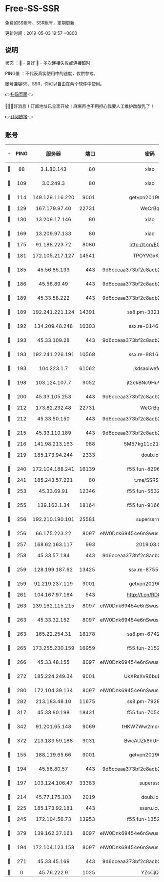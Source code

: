# Free-SS-SSR

免费的SS账号、SSR账号，定期更新

更新时间：2019-05-03 19:57 +0800

## 说明

状态     ：🙂 - 良好 🙁 - 多次连接失败或连接超时

PING值   ：不代表真实使用中的速度，仅供参考。

账号兼容SS、SSR，你可以自由在两个软件中使用。

👉[扫码页面](https://liesauer.github.io/Free-SS-SSR/)👈

🎉🎉🎉好消息！订阅地址已全面开放！麻麻再也不用担心我要人工维护酸酸乳了！

👉[订阅链接](https://www.liesauer.net/yogurt/subscribe?ACCESS_TOKEN=DAYxR3mMaZAsaqUb)👈

## 账号

|-|PING|服务器|端口|密码|加密方式|区域|
|:----:|:----:|:-----:|-----:|:----:|:----:|:----:|
|🙂|88|3.1.80.143|80|xiao|aes-128-ctr|SG|
|🙂|109|3.0.249.3|80|xiao|aes-128-ctr|SG|
|🙂|114|149.129.116.220|9001|getvpn20190501|aes-256-cfb|CN|
|🙂|129|167.179.97.40|22731|WeCrBq|rc4-md5|JP|
|🙂|130|13.209.17.146|80|xiao|aes-128-ctr|KR|
|🙂|169|13.209.97.133|80|xiao|aes-128-ctr|KR|
|🙂|175|91.188.223.72|8080|http://t.cn/EGJIyrl|rc4-md5|RU|
|🙂|181|172.105.217.127|14541|TPOYVGxKglpi|aes-256-cfb|JP|
|🙂|185|45.56.85.139|443|9d6cceaa373bf2c8acb22e60b6a58be6|aes-256-cfb|US|
|🙂|186|45.56.89.49|443|9d6cceaa373bf2c8acb22e60b6a58be6|aes-256-cfb|US|
|🙂|189|45.33.58.222|443|9d6cceaa373bf2c8acb22e60b6a58be6|aes-256-cfb|US|
|🙂|189|192.241.221.124|14391|ss8.pm-33212458|aes-256-cfb|US|
|🙂|192|134.209.48.248|10303|ssx.re-01464022|aes-256-cfb|US|
|🙂|193|45.33.109.28|443|9d6cceaa373bf2c8acb22e60b6a58be6|aes-256-cfb|US|
|🙂|193|192.241.226.191|10568|ssx.re-88168710|aes-256-cfb|US|
|🙂|193|104.223.1.7|61062|jkdsaoiwefdsa|aes-256-cfb|US|
|🙂|198|103.124.107.7|9052|jt2ekBNc9HuVtm2a|aes-256-cfb|US|
|🙂|200|45.33.105.253|443|9d6cceaa373bf2c8acb22e60b6a58be6|aes-256-cfb|US|
|🙂|212|173.82.232.48|22731|WeCrBq|rc4-md5|US|
|🙂|212|45.33.50.150|443|9d6cceaa373bf2c8acb22e60b6a58be6|aes-256-cfb|US|
|🙂|215|45.33.110.189|443|9d6cceaa373bf2c8acb22e60b6a58be6|aes-256-cfb|US|
|🙂|216|141.98.213.163|988|5M57kg11c214qDmK|chacha20|KR|
|🙂|219|185.173.94.244|2333|doub.io|aes-128-ctr|RU|
|🙂|240|172.104.188.241|16139|f55.fun-82962065|aes-256-cfb|SG|
|🙂|241|185.243.57.221|80|t.me/SSRSUB|rc4-md5|US|
|🙂|253|45.33.69.91|12346|f55.fun-55327994|aes-256-cfb|US|
|🙂|255|139.162.1.34|18164|f55.fun-91663661|aes-256-cfb|SG|
|🙂|256|192.210.190.101|25581|superssrnet|aes-256-cfb|US|
|🙂|256|66.175.223.22|8097|eIW0Dnk69454e6nSwuspv9DmS201tQ0D|aes-256-cfb|US|
|🙂|257|168.62.163.117|993|2019.03.07|rc4-md5|US|
|🙂|258|45.33.57.184|443|9d6cceaa373bf2c8acb22e60b6a58be6|aes-256-cfb|US|
|🙂|259|128.199.187.62|13425|ssx.re-87555745|aes-256-cfb|SG|
|🙂|259|91.219.237.119|9001|getvpn20190501|aes-256-cfb|HU|
|🙂|261|104.167.97.164|543|http://t.cn/RD0D7sx|rc4-md5|CA|
|🙂|263|139.162.115.215|8097|eIW0Dnk69454e6nSwuspv9DmS201tQ0D|aes-256-cfb|JP|
|🙂|263|45.33.32.152|8097|eIW0Dnk69454e6nSwuspv9DmS201tQ0D|aes-256-cfb|US|
|🙂|263|165.22.254.31|18178|ss8.pm-67429858|aes-256-cfb|SG|
|🙂|265|173.255.230.159|16959|f55.fun-21522994|aes-256-cfb|US|
|🙂|266|45.33.48.155|8097|eIW0Dnk69454e6nSwuspv9DmS201tQ0D|aes-256-cfb|US|
|🙂|272|185.224.249.34|9001|UkXRsXvR6buDMG2Y|aes-256-cfb|RU|
|🙂|280|172.104.39.134|8097|eIW0Dnk69454e6nSwuspv9DmS201tQ0D|aes-256-cfb|SG|
|🙂|282|213.183.48.10|11675|ss8.pm-79284159|rc4-md5|RU|
|🙂|317|45.33.80.198|18431|f55.fun-70543962|aes-256-cfb|US|
|🙂|342|91.201.65.148|9069|tHKW7Ww2mck9CHQG|aes-256-cfb|IT|
|🙂|372|213.183.59.188|9031|BwcAUZk8hUFAkDGN|aes-256-cfb|NL|
|🙂|155|188.119.65.66|9001|getvpn20190501|aes-256-cfb|RU|
|🙂|194|45.56.80.57|443|9d6cceaa373bf2c8acb22e60b6a58be6|aes-256-cfb|US|
|🙂|197|103.124.106.47|33383|supersss|aes-256-cfb|US|
|🙂|214|45.77.175.103|2019|doub.io|aes-128-ctr|SG|
|🙂|225|185.173.92.181|443|sssru.icu|rc4-md5|RU|
|🙂|245|172.104.56.73|13953|f55.fun-13520707|aes-256-cfb|SG|
|🙂|379|139.162.37.161|8097|eIW0Dnk69454e6nSwuspv9DmS201tQ0D|aes-256-cfb|SG|
|🙁|194|172.104.123.158|8097|eIW0Dnk69454e6nSwuspv9DmS201tQ0D|aes-256-cfb|JP|
|🙁|271|45.33.45.169|443|9d6cceaa373bf2c8acb22e60b6a58be6|aes-256-cfb|US|
|🙁|0|45.76.222.9|1025|YZcCjQ|rc4-md5|JP|
